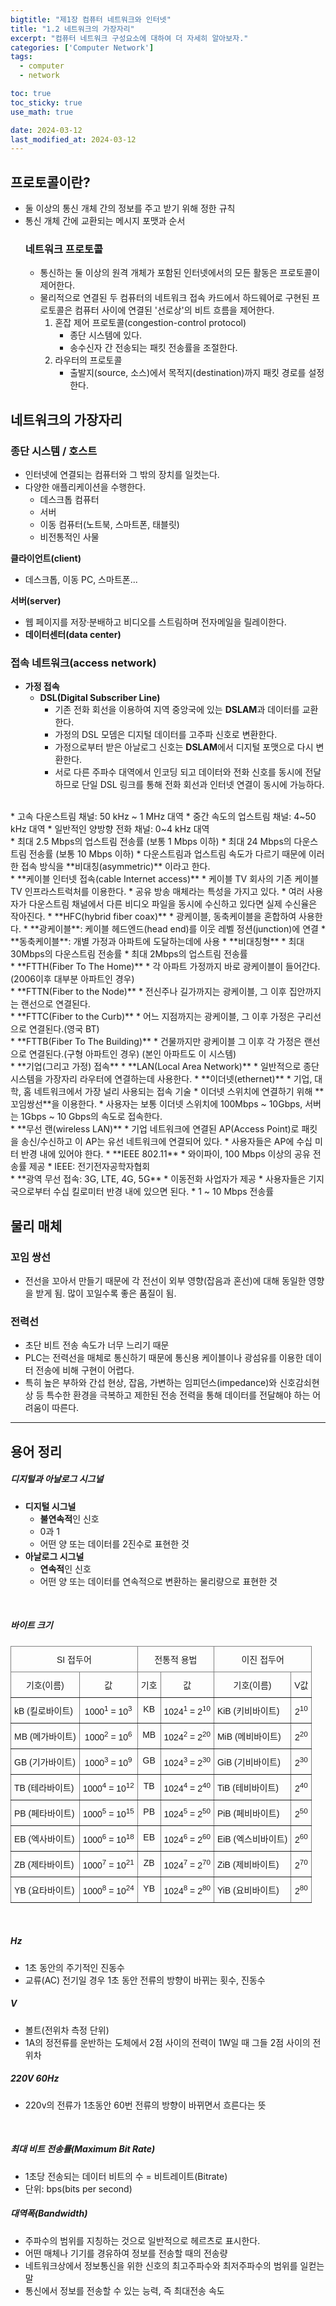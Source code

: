 ```yaml
---
bigtitle: "제1장 컴퓨터 네트워크와 인터넷"
title: "1.2 네트워크의 가장자리"
excerpt: "컴퓨터 네트워크 구성요소에 대하여 더 자세히 알아보자."
categories: ['Computer Network']
tags:
  - computer
  - network

toc: true
toc_sticky: true
use_math: true

date: 2024-03-12
last_modified_at: 2024-03-12
---
```

## 프로토콜이란?

* 둘 이상의 통신 개체 간의 정보를 주고 받기 위해 정한 규칙
* 통신 개체 간에 교환되는 메시지 포맷과 순서
  ### 네트워크 프로토콜
  * 통신하는 둘 이상의 원격 개체가 포함된 인터넷에서의 모든 활동은 프로토콜이 제어한다.
  * 물리적으로 연결된 두 컴퓨터의 네트워크 접속 카드에서 하드웨어로 구현된 프로토콜은 컴퓨터 사이에 연결된 '선로상'의 비트 흐름을 제어한다.
    1. 혼잡 제어 프로토콜(congestion-control protocol)
       * 종단 시스템에 있다.
       * 송수신자 간 전송되는 패킷 전송률을 조절한다.
    2. 라우터의 프로토콜
       * 출발지(source, 소스)에서 목적지(destination)까지 패킷 경로를 설정한다.

## 네트워크의 가장자리

### 종단 시스템 / 호스트
* 인터넷에 연결되는 컴퓨터와 그 밖의 장치를 일컷는다.
* 다양한 애플리케이션을 수행한다.
  * 데스크톱 컴퓨터
  * 서버
  * 이동 컴퓨터(노트북, 스마트폰, 태블릿)
  * 비전통적인 사물

**클라이언트(client)**
* 데스크톱, 이동 PC, 스마트폰...

**서버(server)**
* 웹 페이지를 저장·분배하고 비디오를 스트림하며 전자메일을 릴레이한다.
* **데이터센터(data center)**

### 접속 네트워크(access network)
* **가정 접속**
  * **DSL(Digital Subscriber Line)**
    * 기존 전화 회선을 이용하여 지역 중앙국에 있는 **DSLAM**과 데이터를 교환한다.
    * 가정의 DSL 모뎀은 디지털 데이터를 고주파 신호로 변환한다.
    * 가정으로부터 받은 아날로그 신호는 **DSLAM**에서 디지털 포맷으로 다시 변환한다.
    * 서로 다른 주파수 대역에서 인코딩 되고 데이터와 전화 신호를 동시에 전달하므로 단일 DSL 링크를 통해 전화 회선과 인터넷 연결이 동시에 가능하다.
<br> 
      * 고속 다운스트림 채널: 50 kHz ~ 1 MHz 대역
      * 중간 속도의 업스트림 채널: 4~50 kHz 대역
      * 일반적인 양방향 전화 채널: 0~4 kHz 대역
<br>
    * 최대 2.5 Mbps의 업스트림 전송률 (보통 1 Mbps 이하)
    * 최대 24 Mbps의 다운스트림 전송률 (보통 10 Mbps 이하)
    * 다운스트림과 업스트림 속도가 다르기 때문에 이러한 접속 방식을 **비대칭(asymmetric)** 이라고 한다.
<br>
  * **케이블 인터넷 접속(cable Internet access)**
    * 케이블 TV 회사의 기존 케이블 TV 인프라스트럭처를 이용한다.
    * 공유 방송 매체라는 특성을 가지고 있다.
      * 여러 사용자가 다운스트림 채널에서 다른 비디오 파일을 동시에 수신하고 있다면 실제 수신율은 작아진다.
    * **HFC(hybrid fiber coax)**
      * 광케이블, 동축케이블을 혼합하여 사용한다.
      * **광케이블**: 케이블 헤드엔드(head end)를 이웃 레벨 정션(junction)에 연결
      * **동축케이블**: 개별 가정과 아파트에 도달하는데에 사용
    * **비대칭형**
      * 최대 30Mbps의 다운스트림 전송률
      * 최대 2Mbps의  업스트림 전송률
<br>
  * **FTTH(Fiber To The Home)**
    * 각 아파트 가정까지 바로 광케이블이 들어간다.(2006이후 대부분 아파트인 경우)
<br>
  * **FTTN(Fiber to the Node)**
    * 전신주나 길가까지는 광케이블, 그 이후 집안까지는 랜선으로 연결된다.
<br>
  * **FTTC(Fiber to the Curb)**
    * 어느 지점까지는 광케이블, 그 이후 가정은 구리선으로 연결된다.(영국 BT)
<br>
  * **FTTB(Fiber To The Building)** 
    * 건물까지만 광케이블 그 이후 각 가정은 랜선으로 연결된다.(구형 아파트인 경우) (본인 아파트도 이 시스템)
<br>
* **기업(그리고 가정) 접속**
  * **LAN(Local Area Network)**
    * 일반적으로 종단 시스템을 가장자리 라우터에 연결하는데 사용한다.
    * **이더넷(ethernet)**
      * 기업, 대학, 홈 네트워크에서 가장 널리 사용되는 접속 기술
      * 이더넷 스위치에 연결하기 위해 **꼬임쌍선**을 이용한다.
      * 사용자는 보통 이더넷 스위치에 100Mbps ~ 10Gbps, 서버는 1Gbps ~ 10 Gbps의 속도로 접속한다.
<br>
    * **무선 랜(wireless LAN)**
      * 기업 네트워크에 연결된 AP(Access Point)로 패킷을 송신/수신하고 이 AP는 유선 네트워크에 연결되어 있다.
      * 사용자들은 AP에 수십 미터 반경 내에 있어야 한다.
      * **IEEE 802.11**
        * 와이파이, 100 Mbps 이상의 공유 전송률 제공
        * IEEE: 전기전자공학자협회
<br>
* **광역 무선 접속: 3G, LTE, 4G, 5G**
  * 이동전화 사업자가 제공
  * 사용자들은 기지국으로부터 수십 킬로미터 반경 내에 있으면 된다.
  * 1 ~ 10 Mbps 전송률

## 물리 매체

### 꼬임 쌍선
* 전선을 꼬아서 만들기 때문에 각 전선이 외부 영향(잡음과 혼선)에 대해 동일한 영향을 받게 됨. 많이 꼬일수록 좋은 품질이 됨.

### 전력선
* 초단 비트 전송 속도가 너무 느리기 때문
* PLC는 전력선을 매체로 통신하기 때문에 통신용 케이블이나 광섬유를 이용한 데이터 전송에 비해 구현이 어렵다. 
* 특히 높은 부하와 간섭 현상, 잡음, 가변하는 임피던스(impedance)와 신호감쇠현상 등 특수한 환경을 극복하고 제한된 전송 전력을 통해 데이터를 전달해야 하는 어려움이 따른다.


---

## 용어 정리

##### 디지털과 아날로그 시그널
* **디지털 시그널**
  * **불연속적**인 신호
  * 0과 1
  * 어떤 양 또는 데이터를 2진수로 표현한 것
* **아날로그 시그널**
  * **연속적**인 신호
  * 어떤 양 또는 데이터를 연속적으로 변환하는 물리량으로 표현한 것
<br>

##### 바이트 크기
<style type="text/css">
.tg  {border-collapse:collapse;border-spacing:0;}
.tg td{border-color:black;border-style:solid;border-width:1px;font-family:Arial, sans-serif;font-size:14px;
  overflow:hidden;padding:10px 5px;word-break:normal;}
.tg th{border-color:black;border-style:solid;border-width:1px;font-family:Arial, sans-serif;font-size:14px;
  font-weight:normal;overflow:hidden;padding:10px 5px;word-break:normal;}
.tg .tg-c3ow{border-color:inherit;text-align:center;vertical-align:top}
.tg .tg-0pky{border-color:inherit;text-align:left;vertical-align:top}
</style>
<table class="tg">
<thead>
  <tr>
    <th class="tg-c3ow" colspan="2">SI 접두어</th>
    <th class="tg-c3ow" colspan="2">전통적 용법</th>
    <th class="tg-c3ow" colspan="2">이진 접두어</th>
  </tr>
</thead>
<tbody>
  <tr>
    <td class="tg-c3ow">기호(이름)</td>
    <td class="tg-c3ow">값</td>
    <td class="tg-c3ow">기호</td>
    <td class="tg-c3ow">값</td>
    <td class="tg-c3ow">기호(이름)</td>
    <td class="tg-c3ow">V값</td>
  </tr>
  <tr>
    <td class="tg-0pky">kB (킬로바이트)</td>
    <td class="tg-c3ow">1000<sup>1</sup> = 10<sup>3</sup></td>
    <td class="tg-c3ow">KB</td>
    <td class="tg-c3ow">1024<sup>1</sup> = 2<sup>10</sup></td>
    <td class="tg-0pky">KiB (키비바이트)</td>
    <td class="tg-c3ow">2<sup>10</sup></td>
  </tr>
  <tr>
    <td class="tg-0pky">MB (메가바이트)</td>
    <td class="tg-c3ow">1000<sup>2</sup> = 10<sup>6</sup></td>
    <td class="tg-c3ow">MB</td>
    <td class="tg-c3ow">1024<sup>2</sup> = 2<sup>20</sup></td>
    <td class="tg-0pky">MiB (메비바이트)</td>
    <td class="tg-c3ow">2<sup>20</sup></td>
  </tr>
  <tr>
    <td class="tg-0pky">GB (기가바이트)</td>
    <td class="tg-c3ow">1000<sup>3</sup> = 10<sup>9</sup></td>
    <td class="tg-c3ow">GB</td>
    <td class="tg-c3ow">1024<sup>3</sup> = 2<sup>30</sup></td>
    <td class="tg-0pky">GiB (기비바이트)</td>
    <td class="tg-c3ow">2<sup>30</sup></td>
  </tr>
  <tr>
    <td class="tg-0pky">TB (테라바이트)</td>
    <td class="tg-c3ow">1000<sup>4</sup> = 10<sup>12</sup></td>
    <td class="tg-c3ow">TB</td>
    <td class="tg-c3ow">1024<sup>4</sup> = 2<sup>40</sup></td>
    <td class="tg-0pky">TiB (테비바이트)</td>
    <td class="tg-c3ow">2<sup>40</sup></td>
  </tr>
  <tr>
    <td class="tg-0pky">PB (페타바이트)</td>
    <td class="tg-c3ow">1000<sup>5</sup> = 10<sup>15</sup></td>
    <td class="tg-c3ow">PB</td>
    <td class="tg-c3ow">1024<sup>5</sup> = 2<sup>50</sup></td>
    <td class="tg-0pky">PiB (페비바이트)</td>
    <td class="tg-c3ow">2<sup>50</sup></td>
  </tr>
  <tr>
    <td class="tg-0pky">EB (엑사바이트)</td>
    <td class="tg-c3ow">1000<sup>6</sup> = 10<sup>18</sup></td>
    <td class="tg-c3ow">EB</td>
    <td class="tg-c3ow">1024<sup>6</sup> = 2<sup>60</sup></td>
    <td class="tg-0pky">EiB (엑스비바이트)</td>
    <td class="tg-c3ow">2<sup>60</sup></td>
  </tr>
  <tr>
    <td class="tg-0pky">ZB (제타바이트)</td>
    <td class="tg-c3ow">1000<sup>7</sup> = 10<sup>21</sup></td>
    <td class="tg-c3ow">ZB</td>
    <td class="tg-c3ow">1024<sup>7</sup> = 2<sup>70</sup></td>
    <td class="tg-0pky">ZiB (제비바이트)</td>
    <td class="tg-c3ow">2<sup>70</sup></td>
  </tr>
  <tr>
    <td class="tg-0pky">YB (요타바이트)</td>
    <td class="tg-c3ow">1000<sup>8</sup> = 10<sup>24</sup></td>
    <td class="tg-c3ow">YB</td>
    <td class="tg-c3ow">1024<sup>8</sup> = 2<sup>80</sup></td>
    <td class="tg-0pky">YiB (요비바이트)</td>
    <td class="tg-c3ow">2<sup>80</sup></td>
  </tr>
</tbody>
</table>
<br>

##### Hz
* 1초 동안의 주기적인 진동수
* 교류(AC) 전기일 경우 1초 동안 전류의 방향이 바뀌는 횟수, 진동수

##### V
* 볼트(전위차 측정 단위)
* 1A의 정전류를 운반하는 도체에서 2점 사이의 전력이 1W일 때 그들 2점 사이의 전위차

##### 220V 60Hz
* 220v의 전류가 1초동안 60번 전류의 방향이 바뀌면서 흐른다는 뜻
<br>

##### 최대 비트 전송률(Maximum Bit Rate)
* 1초당 전송되는 데이터 비트의 수 = 비트레이트(Bitrate)
* 단위: bps(bits per second)

##### 대역폭(Bandwidth)
* 주파수의 범위를 지칭하는 것으로 일반적으로 헤르츠로 표시한다.
* 어떤 매체나 기기를 경유하여 정보를 전송할 때의 전송량
* 네트워크상에서 정보통신을 위한 신호의 최고주파수와 최저주파수의 범위를 일컫는 말
* 통신에서 정보를 전송할 수 있는 능력, 즉 최대전송 속도
